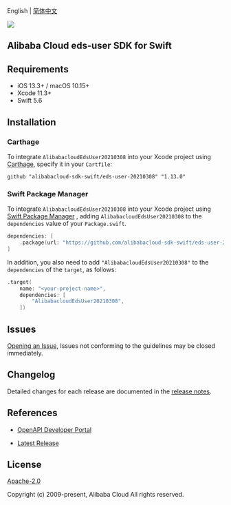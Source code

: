 English | [简体中文](README-CN.md)

![](https://aliyunsdk-pages.alicdn.com/icons/AlibabaCloud.svg)

## Alibaba Cloud eds-user SDK for Swift

## Requirements

- iOS 13.3+ / macOS 10.15+
- Xcode 11.3+
- Swift 5.6

## Installation

### Carthage

To integrate `AlibabacloudEdsUser20210308` into your Xcode project using [Carthage](https://github.com/Carthage/Carthage), specify it in your `Cartfile`:

```ogdl
github "alibabacloud-sdk-swift/eds-user-20210308" "1.13.0"
```

### Swift Package Manager

To integrate `AlibabacloudEdsUser20210308` into your Xcode project using [Swift Package Manager](https://swift.org/package-manager/) , adding `AlibabacloudEdsUser20210308` to the `dependencies` value of your `Package.swift`.

```swift
dependencies: [
    .package(url: "https://github.com/alibabacloud-sdk-swift/eds-user-20210308.git", from: "1.13.0")
]
```

In addition, you also need to add `"AlibabacloudEdsUser20210308"` to the `dependencies` of the `target`, as follows:

```swift
.target(
    name: "<your-project-name>",
    dependencies: [
        "AlibabacloudEdsUser20210308",
    ])
```

## Issues

[Opening an Issue](https://github.com/alibabacloud-sdk-swift/eds-user-20210308/issues/new), Issues not conforming to the guidelines may be closed immediately.

## Changelog

Detailed changes for each release are documented in the [release notes](./ChangeLog.txt).

## References

* [OpenAPI Developer Portal](https://next.api.alibabacloud.com/home)
- [Latest Release](https://github.com/alibabacloud-sdk-swift/eds-user-20210308)

## License

[Apache-2.0](http://www.apache.org/licenses/LICENSE-2.0)

Copyright (c) 2009-present, Alibaba Cloud All rights reserved.
